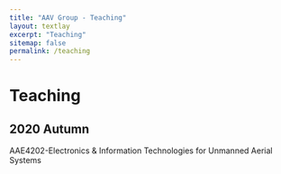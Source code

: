 ```yaml
---
title: "AAV Group - Teaching"
layout: textlay
excerpt: "Teaching"
sitemap: false
permalink: /teaching
---
```


# Teaching

## 2020 Autumn
AAE4202-Electronics & Information Technologies for Unmanned Aerial Systems





<!-- 
<figure>
<img src="{{ site.url }}{{ site.baseurl }}/images/picpic/Gallery/DSC_0696.jpg" width="95%">
</figure> -->
